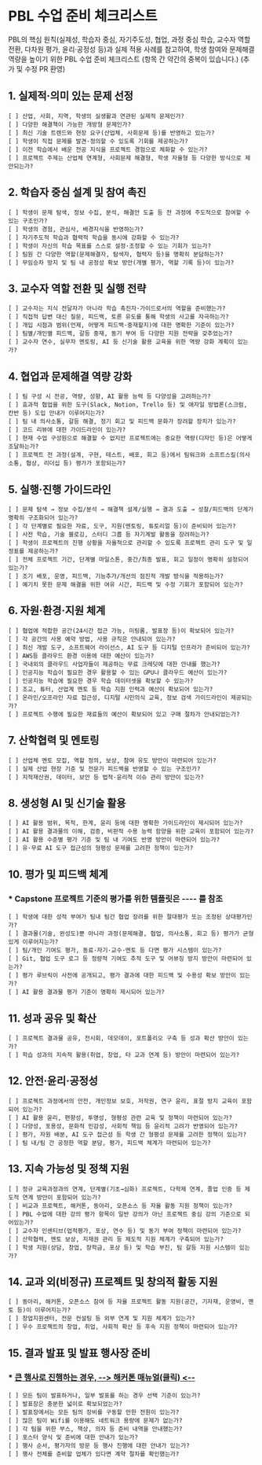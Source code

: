 # PBL 수업 준비 체크리스트

PBL의 핵심 원칙(실제성, 학습자 중심, 자기주도성, 협업, 과정 중심 학습, 교수자 역할 전환, 다차원 평가, 윤리·공정성 등)과 실제 적용 사례를 참고하여, 학생 참여와 문제해결 역량을 높이기 위한 PBL 수업 준비 체크리스트 (항목 간 약간의 중복이 있습니다.) (추가 및 수정 PR 환영)

## 1. 실제적·의미 있는 문제 선정
    [ ] 산업, 사회, 지역, 학생의 실생활과 연관된 실제적 문제인가?
    [ ] 다양한 해결책이 가능한 개방형 문제인가?
    [ ] 최신 기술 트렌드와 현장 요구(산업체, 사회문제 등)를 반영하고 있는가?
    [ ] 학생이 직접 문제를 발견·정의할 수 있도록 기회를 제공하는가?
    [ ] 이전 학습에서 배운 전공 지식을 프로젝트 경험으로 체화할 수 있는가?
    [ ] 프로젝트 주제는 산업체 연계형, 사회문제 해결형, 학생 자율형 등 다양한 방식으로 제안되는가?

## 2. 학습자 중심 설계 및 참여 촉진
    [ ] 학생이 문제 탐색, 정보 수집, 분석, 해결안 도출 등 전 과정에 주도적으로 참여할 수 있는 구조인가?
    [ ] 학생의 경험, 관심사, 배경지식을 반영하는가?
    [ ] 자기주도적 학습과 협력적 학습을 동시에 강화할 수 있는가?
    [ ] 학생이 자신의 학습 목표를 스스로 설정·조정할 수 있는 기회가 있는가?
    [ ] 팀원 간 다양한 역할(문제해결자, 탐색자, 협력자 등)을 명확히 분담하는가?
    [ ] 무임승차 방지 및 팀 내 공정성 확보 방안(개별 평가, 역할 기록 등)이 있는가?

## 3. 교수자 역할 전환 및 실행 전략
    [ ] 교수자는 지식 전달자가 아니라 학습 촉진자·가이드로서의 역할을 준비했는가?
    [ ] 직접적 답변 대신 질문, 피드백, 토론 유도를 통해 학생의 사고를 자극하는가?
    [ ] 개입 시점과 범위(언제, 어떻게 피드백·중재할지)에 대한 명확한 기준이 있는가?
    [ ] 팀별/개인별 피드백, 갈등 중재, 동기 부여 등 다양한 지원 전략을 갖추었는가?
    [ ] 교수자 연수, 실무자 멘토링, AI 등 신기술 활용 교육을 위한 역량 강화 계획이 있는가?

## 4. 협업과 문제해결 역량 강화
    [ ] 팀 구성 시 전공, 역량, 성향, AI 활용 능력 등 다양성을 고려하는가?
    [ ] 효과적 협업을 위한 도구(Slack, Notion, Trello 등) 및 애자일 방법론(스크럼, 칸반 등) 도입 안내가 이루어지는가?
    [ ] 팀 내 의사소통, 갈등 해결, 정기 회고 및 피드백 문화가 장려할 장치가 있는가?
    [ ] 코드 리뷰에 대한 가이드라인이 있는가?
    [ ] 현재 수업 구성원으로 해결할 수 없지만 프로젝트에는 중요한 역량(디자인 등)은 어떻게 조달하는가?
    [ ] 프로젝트 전 과정(설계, 구현, 테스트, 배포, 회고 등)에서 팀워크와 소프트스킬(의사소통, 협상, 리더십 등) 평가가 포함되는가?

## 5. 실행·진행 가이드라인
    [ ] 문제 탐색 → 정보 수집/분석 → 해결책 설계/실행 → 결과 도출 → 성찰/피드백의 단계가 명확히 구조화되어 있는가?
    [ ] 각 단계별로 필요한 자료, 도구, 지원(멘토링, 튜토리얼 등)이 준비되어 있는가?
    [ ] 사전 학습, 기술 블로깅, 스터디 그룹 등 자기계발 활동을 장려하는가?
    [ ] 학생이 프로젝트의 진행 상황을 자율적으로 관리할 수 있도록 프로젝트 관리 도구 및 일정표를 제공하는가?
    [ ] 전체 프로젝트 기간, 단계별 마일스톤, 중간/최종 발표, 회고 일정이 명확히 설정되어 있는가?
    [ ] 조기 배포, 운영, 피드백, 기능추가/개선의 점진적 개발 방식을 적용하는가?
    [ ] 예기치 못한 문제 해결을 위한 여유 시간, 피드백 및 수정 기회가 포함되어 있는가?

## 6. 자원·환경·지원 체계
    [ ] 협업에 적합한 공간(24시간 접근 가능, 미팅룸, 발표장 등)이 확보되어 있는가?
    [ ] 각 공간의 사용 예약 방법, 사용 규칙은 안내되어 있는가?
    [ ] 최신 개발 도구, 소프트웨어 라이선스, AI 도구 등 디지털 인프라가 준비되어 있는가?
    [ ] AWS등 클라우드 환경 이용에 대한 예산이 있는가?
    [ ] 국내외의 클라우드 사업자들이 제공하는 무료 크레딧에 대한 안내를 했는가?
    [ ] 인공지능 학습이 필요한 경우 활용할 수 있는 GPU나 클라우드 예산이 있는가?
    [ ] 인공지능 학습에 필요한 경우 학습 데이터셋을 확보할 수 있는가?
    [ ] 조교, 튜터, 산업계 멘토 등 학습 지원 인력과 예산이 확보되어 있는가?
    [ ] 온라인/오프라인 자료 접근성, 디지털 시민의식 교육, 정보 검색 가이드라인이 제공되는가?
    [ ] 프로젝트 수행에 필요한 재료들의 예산이 확보되어 있고 구매 절차가 안내되었는가?

## 7. 산학협력 및 멘토링
    [ ] 산업체 멘토 모집, 역할 정의, 보상, 참여 유도 방안이 마련되어 있는가?
    [ ] 실제 산업 현장 기준 및 전문가 피드백을 반영할 수 있는 구조인가?
    [ ] 지적재산권, 데이터, 보안 등 법적·윤리적 이슈 관리 방안이 있는가?

## 8. 생성형 AI 및 신기술 활용
    [ ] AI 활용 범위, 목적, 한계, 윤리 등에 대한 명확한 가이드라인이 제시되어 있는가?
    [ ] AI 활용 결과물의 이해, 검증, 비판적 수용 능력 함양을 위한 교육이 포함되어 있는가?
    [ ] AI 활용 수준별 평가 기준 및 팀 내 기여도 반영 방안이 마련되어 있는가?
    [ ] 유·무료 AI 도구 접근성의 형평성 문제를 고려한 정책이 있는가?

## 10. 평가 및 피드백 체계
### * Capstone 프로젝트 기준의 평가를 위한 템플릿은 ---- 를 참조
    [ ] 학생에 대한 성적 부여가 팀내 팀간 협업 장려를 위한 절대평가 또는 조정된 상대평가인가? 
    [ ] 결과물(기술, 완성도)뿐 아니라 과정(문제해결, 협업, 의사소통, 회고 등) 평가가 균형 있게 이루어지는가?
    [ ] 팀/개인 기여도 평가, 동료·자기·교수·멘토 등 다면 평가 시스템이 있는가?
    [ ] Git, 협업 도구 로그 등 정량적 기여도 추적 도구 및 어뷰징 방지 방안이 마련되어 있는가?
    [ ] 평가 루브릭이 사전에 공개되고, 평가 결과에 대한 피드백 및 수용성 확보 방안이 있는가?
    [ ] AI 활용 결과물 평가 기준이 명확히 제시되어 있는가?

## 11. 성과 공유 및 확산
    [ ] 프로젝트 결과물 공유, 전시회, 데모데이, 포트폴리오 구축 등 성과 확산 방안이 있는가?
    [ ] 학습 성과의 지속적 활용(취업, 창업, 타 교과 연계 등) 방안이 마련되어 있는가?

## 12. 안전·윤리·공정성
    [ ] 프로젝트 과정에서의 안전, 개인정보 보호, 저작권, 연구 윤리, 표절 방지 교육이 포함되어 있는가?
    [ ] AI 활용 윤리, 편향성, 투명성, 형평성 관련 교육 및 정책이 마련되어 있는가?
    [ ] 다양성, 포용성, 문화적 민감성, 사회적 책임 등 윤리적 고려가 반영되어 있는가?
    [ ] 평가, 자원 배분, AI 도구 접근성 등 학생 간 형평성 문제를 고려한 정책이 있는가?
    [ ] 팀 내/팀 간 공정한 역할 분담, 평가, 피드백 체계가 마련되어 있는가?

## 13. 지속 가능성 및 정책 지원
    [ ] 정규 교육과정과의 연계, 단계별(기초→심화) 프로젝트, 다학제 연계, 졸업 인증 등 제도적 연계 방안이 포함되어 있는가?
    [ ] 비교과 프로젝트, 해커톤, 동아리, 오픈소스 등 자율 활동 지원 정책이 있는가?
    [ ] PBL 수업에 대한 강의 평가 항목이 일반 강의가 아닌 프로젝트 중심 강의 기준으로 되어있는가?
    [ ] 교수자 인센티브(업적평가, 포상, 연수 등) 및 동기 부여 정책이 마련되어 있는가?
    [ ] 산학협력, 멘토 보상, 지재권 관리 등 제도적 지원 체계가 구축되어 있는가?
    [ ] 학생 지원(상담, 창업, 장학금, 포상 등) 및 학습 부진, 팀 갈등 지원 시스템이 있는가?

## 14. 교과 외(비정규) 프로젝트 및 창의적 활동 지원
    [ ] 동아리, 해커톤, 오픈소스 참여 등 자율 프로젝트 활동 지원(공간, 기자재, 운영비, 멘토 등)이 이루어지는가?
    [ ] 창업지원센터, 전문 컨설팅 등 외부 연계 및 지원 체계가 있는가?
    [ ] 우수 프로젝트의 창업, 취업, 사회적 확산 등 후속 지원 정책이 마련되어 있는가?

## 15. 결과 발표 및 발표 행사장 준비
### * [큰 행사로 진행하는 경우, --> 해커톤 매뉴얼(클릭) <--](https://github.com/KMU-OSS-Laboratory/Hackathon-Manual)
    [ ] 모든 팀이 발표하거나, 일부 발표를 하는 경우 선택 기준이 있는가?
    [ ] 발표장은 충분한 넓이로 확보되었는가?
    [ ] 발표장에서는 모든 팀의 장비를 구동할 만한 전원이 있는가?
    [ ] 많은 팀이 Wifi를 이용해도 네트워크 용량에 문제가 없는가?
    [ ] 각 팀을 위한 부스, 책상, 의자 등 준비 내역을 안내했는가?
    [ ] 포스터 양식 및 준비에 대한 안내가 있는가?
    [ ] 행사 순서, 평가자의 방문 등 행사 진행에 대한 안내가 있는가?
    [ ] 행사 전체를 준비할 업체가 있다면 계약 절차를 확인했는가?

